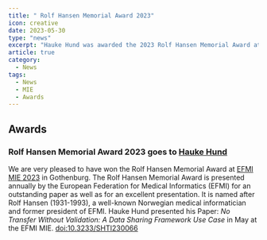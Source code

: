 ```yaml
---
title: " Rolf Hansen Memorial Award 2023"
icon: creative
date: 2023-05-30
type: "news"
excerpt: "Hauke Hund was awarded the 2023 Rolf Hansen Memorial Award at EFMI MIE in Gothenburg for his paper, 'No Transfer Without Validation: A Data Sharing Framework Use Case'. The prestigious award recognizes outstanding research and presentation in medical informatics and honors Rolf Hansen’s legacy."
article: true
category: 
  - News
tags:
  - News
  - MIE
  - Awards
---
```

## Awards

### Rolf Hansen Memorial Award 2023 goes to [Hauke Hund](https://github.com/hhund)
We are very pleased to have won the Rolf Hansen Memorial Award at [EFMI MIE 2023](https://www.mie23.org/) in Gothenburg. The Rolf Hansen Memorial Award is presented annually by the European Federation for Medical Informatics (EFMI) for an outstanding paper as well as for an excellent presentation. It is named after Rolf Hansen (1931-1993), a well-known Norwegian medical informatician and former president of EFMI. Hauke Hund presented his Paper: *No Transfer Without Validation: A Data Sharing Framework Use Case* in May at the EFMI MIE. [doi:10.3233/SHTI230066 ](https://ebooks.iospress.nl/doi/10.3233/SHTI230066) 
